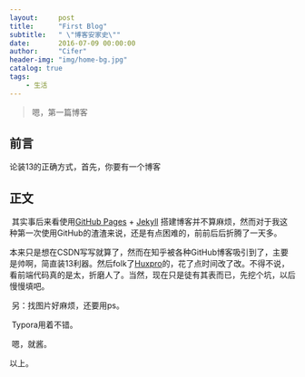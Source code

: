 ```yaml
---
layout:     post
title:      "First Blog"
subtitle:   " \"博客安家史\""
date:       2016-07-09 00:00:00
author:     "Cifer"
header-img: "img/home-bg.jpg"
catalog: true
tags:
    - 生活
---
```


>  嗯，第一篇博客


## 前言

论装13的正确方式，首先，你要有一个博客

## 正文


​        其实事后来看使用[GitHub Pages](https://pages.github.com/) + [Jekyll](http://jekyllrb.com/) 搭建博客并不算麻烦，然而对于我这种第一次使用GitHub的渣渣来说，还是有点困难的，前前后后折腾了一天多。

​	本来只是想在CSDN写写就算了，然而在知乎被各种GitHub博客吸引到了，主要是帅啊，简直装13利器。然后folk了[Huxpro](https://github.com/Huxpro/huxpro.github.io )的，花了点时间改了改。不得不说，看前端代码真的是太，折磨人了。当然，现在只是徒有其表而已，先挖个坑，以后慢慢填吧。

​	另：找图片好麻烦，还要用ps。

​		Typora用着不错。

​	嗯，就酱。



以上。